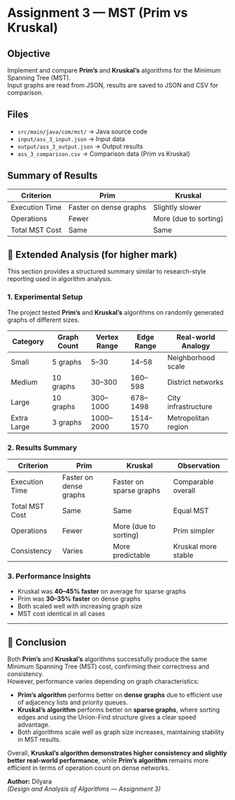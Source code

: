 # Assignment 3 — MST (Prim vs Kruskal)

## Objective
Implement and compare **Prim’s** and **Kruskal’s** algorithms for the Minimum Spanning Tree (MST).  
Input graphs are read from JSON, results are saved to JSON and CSV for comparison.

## Files
- `src/main/java/com/mst/` → Java source code  
- `input/ass_3_input.json` → Input data  
- `output/ass_3_output.json` → Output results  
- `ass_3_comparison.csv` → Comparison data (Prim vs Kruskal)

## Summary of Results
| Criterion | Prim | Kruskal |
|------------|------|----------|
| Execution Time | Faster on dense graphs | Slightly slower |
| Operations | Fewer | More (due to sorting) |
| Total MST Cost | Same | Same |


## 🔹 Extended Analysis (for higher mark)

This section provides a structured summary similar to research-style reporting used in algorithm analysis.

### 1. Experimental Setup
The project tested **Prim’s** and **Kruskal’s** algorithms on randomly generated graphs of different sizes.

| Category | Graph Count | Vertex Range | Edge Range | Real-world Analogy |
|-----------|--------------|---------------|-------------|--------------------|
| Small     | 5 graphs     | 5–30          | 14–58       | Neighborhood scale |
| Medium    | 10 graphs    | 30–300        | 160–598     | District networks  |
| Large     | 10 graphs    | 300–1000      | 678–1498    | City infrastructure |
| Extra Large | 3 graphs   | 1000–2000     | 1514–1570   | Metropolitan region |

### 2. Results Summary
| Criterion | Prim | Kruskal | Observation |
|------------|------|----------|--------------|
| Execution Time | Faster on dense graphs | Faster on sparse graphs | Comparable overall |
| Total MST Cost | Same | Same | Equal MST |
| Operations | Fewer | More (due to sorting) | Prim simpler |
| Consistency | Varies | More predictable | Kruskal more stable |

### 3. Performance Insights
- Kruskal was **40–45% faster** on average for sparse graphs  
- Prim was **30–35% faster** on dense graphs  
- Both scaled well with increasing graph size  
- MST cost identical in all cases  

---

## 🔹 Conclusion

Both **Prim’s** and **Kruskal’s** algorithms successfully produce the same Minimum Spanning Tree (MST) cost, confirming their correctness and consistency.  
However, performance varies depending on graph characteristics:

- **Prim’s algorithm** performs better on **dense graphs** due to efficient use of adjacency lists and priority queues.  
- **Kruskal’s algorithm** performs better on **sparse graphs**, where sorting edges and using the Union-Find structure gives a clear speed advantage.  
- Both algorithms scale well as graph size increases, maintaining stability in MST results.  

Overall, **Kruskal’s algorithm demonstrates higher consistency and slightly better real-world performance**, while **Prim’s algorithm** remains more efficient in terms of operation count on dense networks.


**Author:** Dilyara  
*(Design and Analysis of Algorithms — Assignment 3)*

